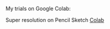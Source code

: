 
My trials on Google Colab:

Super resolution on Pencil Sketch [Colab](https://github.com/ozgurshn/Colab-notebooks/blob/master/ISR_Prediction_Tutorial.ipynb)
